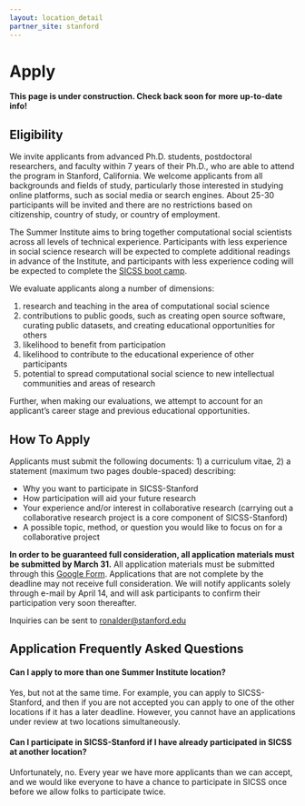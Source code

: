 ```yaml
---
layout: location_detail
partner_site: stanford
---
```


[//]: # (Update the following info to match your location!)

# Apply

**This page is under construction. Check back soon for more up-to-date info!**

## Eligibility

We invite applicants from advanced Ph.D. students, postdoctoral researchers, and faculty within 7 years of their Ph.D., who are able to attend the program in Stanford, California. We welcome applicants from all backgrounds and fields of study, particularly those interested in studying online platforms, such as social media or search engines. About 25-30 participants will be invited and there are no restrictions based on citizenship, country of study, or country of employment. 
<!-- we are unable to sponsor visas nor offer funds for the institute. -->

The Summer Institute aims to bring together computational social scientists across all levels of technical experience. Participants with less experience in social science research will be expected to complete additional readings in advance of the Institute, and participants with less experience coding will be expected to complete the [SICSS boot camp](https://sicss.io/boot_camp).

We evaluate applicants along a number of dimensions: 
1) research and teaching in the area of computational social science 
2) contributions to public goods, such as creating open source software, curating public datasets, and creating educational opportunities for others 
3) likelihood to benefit from participation 
4) likelihood to contribute to the educational experience of other participants 
5) potential to spread computational social science to new intellectual communities and areas of research 

Further, when making our evaluations, we attempt to account for an applicant’s career stage and previous educational opportunities.

## How To Apply

Applicants must submit the following documents: 1) a curriculum vitae, 2) a statement (maximum two pages double-spaced) describing: 

- Why you want to participate in SICSS-Stanford
- How participation will aid your future research
- Your experience and/or interest in collaborative research (carrying out a collaborative research project is a core component of SICSS-Stanford)
- A possible topic, method, or question you would like to focus on for a collaborative project

**In order to be guaranteed full consideration, all application materials must be submitted by March 31.** All application materials must be submitted through this [Google Form](https://www.google.com). Applications that are not complete by the deadline may not receive full consideration. We will notify applicants solely through e-mail by April 14, and will ask participants to confirm their participation very soon thereafter.

Inquiries can be sent to ronalder@stanford.edu

## Application Frequently Asked Questions

#### Can I apply to more than one Summer Institute location?

Yes, but not at the same time. For example, you can apply to SICSS-Stanford, and then if you are not accepted you can apply to one of the other locations if it has a later deadline. However, you cannot have an applications under review at two locations simultaneously.

#### Can I participate in SICSS-Stanford if I have already participated in SICSS at another location?

Unfortunately, no. Every year we have more applicants than we can accept, and we would like everyone to have a chance to participate in SICSS once before we allow folks to participate twice.

